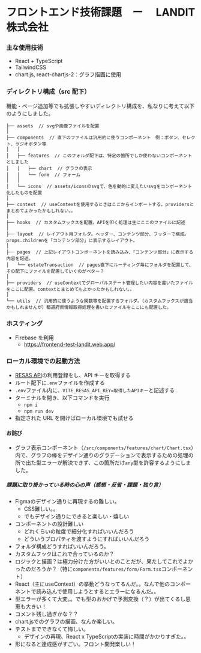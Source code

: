 # フロントエンド技術課題　ー　 LANDIT 株式会社

### 主な使用技術

- React + TypeScript
- TailwindCSS
- chart.js, react-chartjs-2：グラフ描画に使用

### ディレクトリ構成（src 配下）

機能・ページ追加等でも拡張しやすいディレクトリ構成を、私なりに考えて以下のようにしました。

```
├── assets  // svgや画像ファイルを配置
│
├── components  // 直下のファイルは汎用的に使うコンポーネント　例：ボタン、セレクト、ラジオボタン等
│   │
│   ├── features  // このフォルダ配下は、特定の箇所でしか使わないコンポーネントとしました
│   │   ├── chart  // グラフの表示
│   │   └── form  // フォーム
│   │
│   └── icons  // assets/iconsのsvgで、色を動的に変えたいsvgをコンポーネント化したものを配置
│
├── context  // useContextを使用するときはここからインポートする。providersとまとめてよかったかもしれない。。
│
├── hooks  // カスタムフックスを配置。APIを叩く処理は主にここのファイルに記述
│
├── layout  // レイアウト用フォルダ。ヘッダー、コンテンツ部分、フッターで構成。props.childrenを「コンテンツ部分」に表示するレイアウト。
│
├── pages  // 上記レイアウトコンポーネントを読み込み、「コンテンツ部分」に表示する内容を記述。
│   └── estateTransaction  // pages直下にルーティング毎にフォルダを配置して、その配下にファイルを配置していくのがベター？
│
├── providers  // useContextでグローバルステート管理したい内容を書いたファイルをここに配置。contextとまとめてもよかったかもしれない。。
│
└── utils  // 汎用的に使うような関数等を配置するフォルダ。（カスタムフックスが適当かもしれませんが）都道府県情報取得処理を書いたファイルをここにも配置した。
```

### ホスティング

- Firebase を利用
  - https://frontend-test-landit.web.app/

### ローカル環境での起動方法

- [RESAS API](https://opendata.resas-portal.go.jp/)の利用登録をし、API キーを取得する
- ルート配下に`.env`ファイルを作成する
- `.env`ファイル内に、`VITE_RESAS_API_KEY=取得したAPIキー`と記述する
- ターミナルを開き、以下コマンドを実行
  - `npm i`
  - `npm run dev`
- 指定された URL を開けばローカル環境でも試せる

#### お詫び

- グラフ表示コンポーネント（`/src/components/features/chart/Chart.tsx`）内で、グラフの棒をデザイン通りのグラデーションで表示するための処理の所で出た型エラーが解決できず、この箇所だけ`any`型を許容するようにしました。

##### 課題に取り掛かっている時の心の声（感想・反省・課題・独り言）

- Figmaのデザイン通りに再現するの難しい。
  - CSS難しい。。
  - でもデザイン通りにできると楽しい・嬉しい
- コンポーネントの設計難しい
  - どれくらいの粒度で細分化すればいいんだろう
  - どういうプロパティを渡すようにすればいいんだろう
- フォルダ構成どうすればいいんだろう。
- カスタムフックはこれで合っているのか？
- ロジックと描画？は極力分けた方がいいとのことだが、果たしてこれでよかったのだろうか？（特に`components/features/form/Form.tsx`コンポーネント）
- React（主にuseContext）の挙動どうなってるんだ。。なんで他のコンポーネントで読み込んで使用しようとするとエラーになるんだ。。
- 型エラーが多くて大変。。でも型のおかげで予測変換（？）が出てくるし恩恵も大きい！
- コメント残し過ぎかな？？
- chart.jsでのグラフの描画、なんか楽しい。
- テストまでできなくて悔しい。
  - デザインの再現、React x TypeScriptの実装に時間がかかりすぎた。。
- 形になると達成感がすごい。フロント開発楽しい！